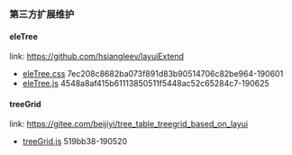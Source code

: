 ### 第三方扩展维护

#### eleTree
link: https://github.com/hsiangleev/layuiExtend  
- [eleTree.css](https://github.com/hsiangleev/layuiExtend/blob/master/eleTree/eleTree.css) 7ec208c8682ba073f891d83b90514706c82be964-190601   
- [eleTree.js](https://github.com/hsiangleev/layuiExtend/blob/master/layui/lay/mymodules/eleTree.js) 4548a8af415b61113850511f5448ac52c65284c7-190625

#### treeGrid
link: https://gitee.com/beijiyi/tree_table_treegrid_based_on_layui  
- [treeGrid.js](https://gitee.com/beijiyi/tree_table_treegrid_based_on_layui/blob/master/testTreeGrid/web/design/extend/treeGrid.js) 519bb38-190520

